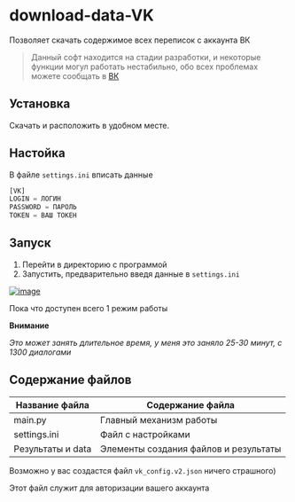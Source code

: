 # download-data-VK
Позволяет скачать содержимое всех переписок с аккаунта ВК

> Данный софт находится на стадии разработки, и некоторые функции могул работать нестабильно, обо всех проблемах можете сообщать в [ВК](vk.com/ol1271)


Установка
-----------------------------------
Скачать и расположить в удобном месте.

Настойка
-----------------------------------
В файле `settings.ini` вписать данные
```python
[VK]
LOGIN = ЛОГИН
PASSWORD = ПАРОЛЬ
TOKEN = ВАШ ТОКЕН
```
Запуск
-----------------------------------
1. Перейти в директорию с программой
2. Запустить, предварительно введя данные в `settings.ini`

<a href="https://imgbb.com/"><img src="https://i.ibb.co/S6yBTKM/image.png" alt="image" border="0"></a>

Пока что доступен всего 1 режим работы

**Внимание**

_Это может занять длительное время, у меня это заняло 25-30 минут, с 1300 диалогами_

Содержание файлов
-----------------------------------

Название файла    | Содержание файла
------------------|----------------------
main.py           | Главный механизм работы
settings.ini      | Файл с настройками
Результаты и data | Элементы создания файлов и результаты

Возможно у вас создастся файл `vk_config.v2.json` ничего страшного)

Этот файл служит для авторизации вашего аккаунта

